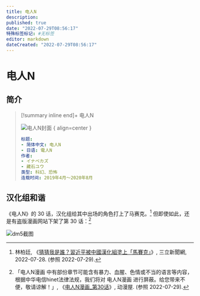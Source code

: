 ```yaml
---
title: 电人N
description:
published: true
date: "2022-07-29T08:56:17"
特殊标签标记: #无标签
editor: markdown
dateCreated: "2022-07-29T08:56:17"
---
```


# 电人N

## 简介

> [!summary inline end]+ 电人N
>
> ![电人N封面](https://s3.tebi.io/ggame/book/电人N/封面.webp)
> { align=center }
>
> ```yaml
> 标题:
> - 简体中文: 电人N
> - 日语: 電人N
> 作者:
> - イナベカズ
> - 藏石ユウ
> 类型: 科幻、恐怖
> 连载时间: 2019年4月～2020年8月
> ```

## 汉化组和谐

《电人N》的 30 话，汉化组给其中出场的角色打上了马赛克。[^1153047] 但即使如此，还是有盗版漫画网站下架了第 30 话：[^m1299579]

[^1153047]: 林柏廷, 《[猜猜我是誰？習近平被中國漢化組塗上「馬賽克」](https://web.archive.org/web/20220729005508/https://www.setn.com/News.aspx?NewsID=1153047)》, 三立新聞網, 2022-07-28. (参照 2022-07-29).

[^m1299579]: 「电人N漫画 中有部份章节可能含有暴力、血腥、色情或不当的语言等内容，根据中华电信hinet法律法规，我们将对 电人N漫画 进行屏蔽。给您带来不便，敬请谅解！」, 《[电人N漫画_第30话](https://archive.ph/ceUYH "https://www.dm5.cn/m1299579/")》, 动漫屋. (参照 2022-07-29).

![dm5截图](https://s3.tebi.io/ggame/book/电人N/dm5截图.webp)
